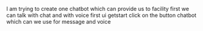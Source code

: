 I am trying to create one chatbot which can provide us to facility first we can talk with chat and with voice 
first ui getstart click on the button 
chatbot which can we use for message and voice